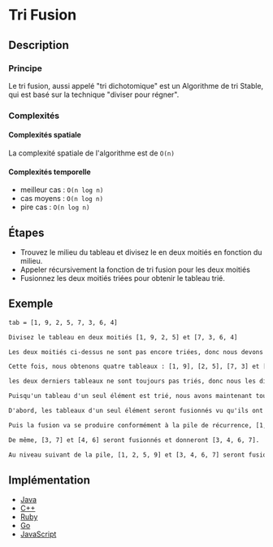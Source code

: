 # Tri Fusion

## Description

### Principe
Le tri fusion, aussi appelé "tri dichotomique" est un Algorithme de tri Stable, qui est basé sur la technique "diviser pour régner".

### Complexités

#### Complexités spatiale

La complexité spatiale de l'algorithme est de `O(n)`

#### Complexités temporelle

- meilleur cas : `O(n log n)`
- cas moyens : `O(n log n)`
- pire cas : `O(n log n)`

## Étapes

- Trouvez le milieu du tableau et divisez le en deux moitiés en fonction du milieu.
- Appeler récursivement la fonction de tri fusion pour les deux moitiés
- Fusionnez les deux moitiés triées pour obtenir le tableau trié.

## Exemple

```txt
tab = [1, 9, 2, 5, 7, 3, 6, 4]

Divisez le tableau en deux moitiés [1, 9, 2, 5] et [7, 3, 6, 4]

Les deux moitiés ci-dessus ne sont pas encore triées, donc nous devons les diviser à nouveau en deux moitiés.

Cette fois, nous obtenons quatre tableaux : [1, 9], [2, 5], [7, 3] et [6, 4].

les deux derniers tableaux ne sont toujours pas triés, donc nous les divisons à nouveau en deux moitiés et nous obtenons [7], [3], [6], and [4].

Puisqu'un tableau d'un seul élément est trié, nous avons maintenant tous les tableaux triés, il ne nous reste plus qu'à les fusionner de manière appropriée.

D'abord, les tableaux d'un seul élément seront fusionnés vu qu'ils ont été divisés en dernier, et sont au sommet de la pile de récursion, donc nous obtenons [3,7] et [4,6].

Puis la fusion va se produire conformément à la pile de récurrence, [1, 9] et [2, 5] seront fusionnés et donneront [1, 2, 5, 9].

De même, [3, 7] et [4, 6] seront fusionnés et donneront [3, 4, 6, 7].

Au niveau suivant de la pile, [1, 2, 5, 9] et [3, 4, 6, 7] seront fusionnés et nous obtiendrons le tableau trié final comme [1, 2, 3, 4, 5, 6, 7, 9].
```

## Implémentation

- [Java](https://github.com/TheAlgorithms/Java/blob/master/src/main/java/com/thealgorithms/sorts/MergeSort.java)
- [C++](https://github.com/TheAlgorithms/C-Plus-Plus/blob/master/sorting/merge_sort.cpp)
- [Ruby](https://github.com/TheAlgorithms/Ruby/blob/master/sorting/merge_sort.rb)
- [Go](https://github.com/TheAlgorithms/Go/blob/master/sort/mergesort.go)
- [JavaScript](https://github.com/TheAlgorithms/JavaScript/blob/master/Sorts/MergeSort.js)